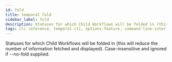 ```yaml
---
id: fold
title: temporal fold
sidebar_label: fold
description: Statuses for which Child Workflows will be folded in (this will reduce the number of information fetched and displayed).
tags: cli reference, temporal cli, options-feature, command-line-interface-cli, child workflows
---
```


Statuses for which Child Workflows will be folded in (this will reduce the number of information fetched and displayed).
Case-insensitive and ignored if --no-fold supplied.
